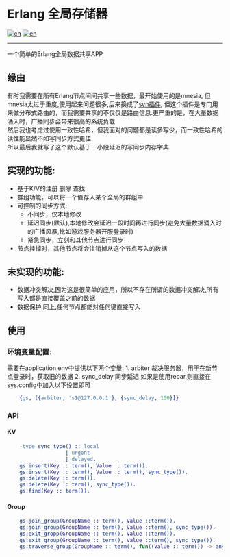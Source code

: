 # Erlang 全局存储器
[![cn](https://img.shields.io/badge/lang-中文-blue.svg)](https://github.com/lafirest/erlang_global_store/blob/main/README.md)
[![en](https://img.shields.io/badge/lang-English-red.svg)](https://github.com/lafirest/erlang_global_store/blob/main/README_en.md)

------
   一个简单的Erlang全局数据共享APP
## 缘由
   有时我需要在所有Erlang节点间间共享一些数据，最开始使用的是mnesia, 但mnesia太过于重度,使用起来问题很多,后来换成了[syn插件](https://github.com/ostinelli/syn ""), 但这个插件是专门用来做分布式路由的，而我需要共享的不仅仅是路由信息.更严重的是，在大量数据涌入时，广播同步会带来很高的系统负载  
   然后我也考虑过使用一致性哈希，但我面对的问题都是读多写少，而一致性哈希的读性能显然不如写同步方式更佳   
   所以最后我就写了这个默认基于一小段延迟的写同步内存字典

## 实现的功能:
   * 基于K/V的注册 删除 查找
   * 群组功能，可以将一个值存入某个全局的群组中
   * 可控制的同步方式:
        * 不同步，仅本地修改
        * 延迟同步(默认),本地修改会延迟一段时间再进行同步(避免大量数据涌入时的广播风暴,比如游戏服务器开服登录时)
        * 紧急同步，立刻和其他节点进行同步
   * 节点挂掉时，其他节点将会注销掉从这个节点写入的数据
## 未实现的功能:
   * 数据冲突解决,因为这是很简单的应用，所以不存在所谓的数据冲突解决,所有写入都是直接覆盖之前的数据
   * 数据保护,同上,任何节点都能对任何键直接写入
## 使用
### 环境变量配置:
   需要在application env中提供以下两个变量:
       1. arbiter 裁决服务器，用于在新节点登录时，获取旧的数据
       2. sync_delay 同步延迟
   如果是使用rebar,则直接在sys.config中加入以下设置即可
```Erlang
    {gs, [{arbiter, 's1@127.0.0.1'}, {sync_delay, 100}]}
```
### API
#### KV
```Erlang
    -type sync_type() :: local
                   | urgent
                   | delayed.
    gs:insert(Key :: term(), Value :: term()).
    gs:insert(Key :: term(), Value :: term(), sync_type()).
    gs:delete(Key :: term()).
    gs:delete(Key :: term(), sync_type()).
    gs:find(Key :: term()).
```
#### Group
```Erlang
    gs:join_group(GroupName :: term(), Value ::term()).
    gs:join_group(GroupName :: term(), Value ::term(), sync_type()).
    gs:exit_gropp(GroupName :: term(), Value ::term()).
    gs:exit_group(GroupName :: term(), Value ::term(), sync_type()).
    gs:traverse_group(GroupName :: term(), fun((Value :: term()) -> any())).
```
